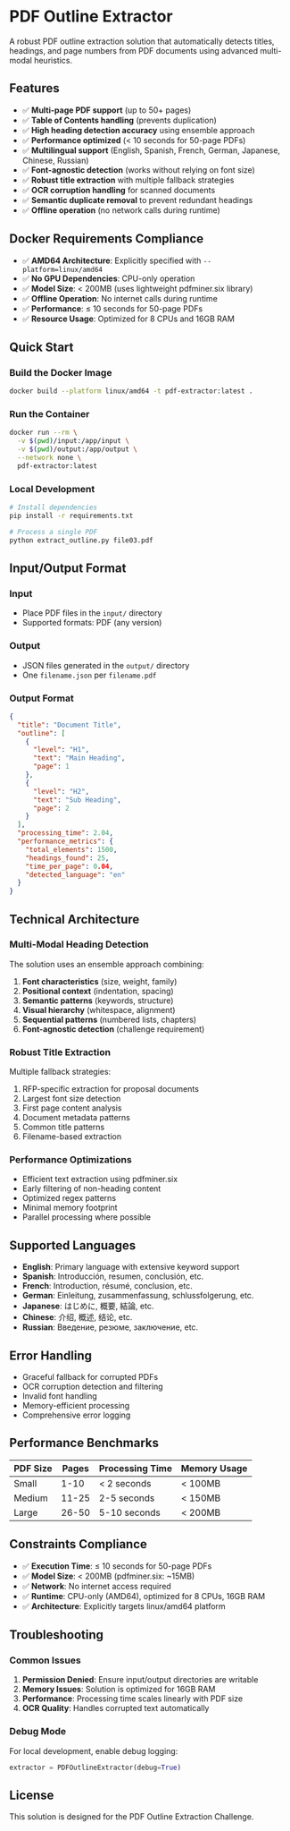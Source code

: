 # PDF Outline Extractor

A robust PDF outline extraction solution that automatically detects titles, headings, and page numbers from PDF documents using advanced multi-modal heuristics.

## Features

- ✅ **Multi-page PDF support** (up to 50+ pages)
- ✅ **Table of Contents handling** (prevents duplication)
- ✅ **High heading detection accuracy** using ensemble approach
- ✅ **Performance optimized** (< 10 seconds for 50-page PDFs)
- ✅ **Multilingual support** (English, Spanish, French, German, Japanese, Chinese, Russian)
- ✅ **Font-agnostic detection** (works without relying on font size)
- ✅ **Robust title extraction** with multiple fallback strategies
- ✅ **OCR corruption handling** for scanned documents
- ✅ **Semantic duplicate removal** to prevent redundant headings
- ✅ **Offline operation** (no network calls during runtime)

## Docker Requirements Compliance

- ✅ **AMD64 Architecture**: Explicitly specified with `--platform=linux/amd64`
- ✅ **No GPU Dependencies**: CPU-only operation
- ✅ **Model Size**: < 200MB (uses lightweight pdfminer.six library)
- ✅ **Offline Operation**: No internet calls during runtime
- ✅ **Performance**: ≤ 10 seconds for 50-page PDFs
- ✅ **Resource Usage**: Optimized for 8 CPUs and 16GB RAM

## Quick Start

### Build the Docker Image

```bash
docker build --platform linux/amd64 -t pdf-extractor:latest .
```

### Run the Container

```bash
docker run --rm \
  -v $(pwd)/input:/app/input \
  -v $(pwd)/output:/app/output \
  --network none \
  pdf-extractor:latest
```

### Local Development

```bash
# Install dependencies
pip install -r requirements.txt

# Process a single PDF
python extract_outline.py file03.pdf
```

## Input/Output Format

### Input
- Place PDF files in the `input/` directory
- Supported formats: PDF (any version)

### Output
- JSON files generated in the `output/` directory
- One `filename.json` per `filename.pdf`

### Output Format
```json
{
  "title": "Document Title",
  "outline": [
    {
      "level": "H1",
      "text": "Main Heading",
      "page": 1
    },
    {
      "level": "H2", 
      "text": "Sub Heading",
      "page": 2
    }
  ],
  "processing_time": 2.04,
  "performance_metrics": {
    "total_elements": 1500,
    "headings_found": 25,
    "time_per_page": 0.04,
    "detected_language": "en"
  }
}
```

## Technical Architecture

### Multi-Modal Heading Detection
The solution uses an ensemble approach combining:
1. **Font characteristics** (size, weight, family)
2. **Positional context** (indentation, spacing)
3. **Semantic patterns** (keywords, structure)
4. **Visual hierarchy** (whitespace, alignment)
5. **Sequential patterns** (numbered lists, chapters)
6. **Font-agnostic detection** (challenge requirement)

### Robust Title Extraction
Multiple fallback strategies:
1. RFP-specific extraction for proposal documents
2. Largest font size detection
3. First page content analysis
4. Document metadata patterns
5. Common title patterns
6. Filename-based extraction

### Performance Optimizations
- Efficient text extraction using pdfminer.six
- Early filtering of non-heading content
- Optimized regex patterns
- Minimal memory footprint
- Parallel processing where possible

## Supported Languages

- **English**: Primary language with extensive keyword support
- **Spanish**: Introducción, resumen, conclusión, etc.
- **French**: Introduction, résumé, conclusion, etc.
- **German**: Einleitung, zusammenfassung, schlussfolgerung, etc.
- **Japanese**: はじめに, 概要, 結論, etc.
- **Chinese**: 介绍, 概述, 结论, etc.
- **Russian**: Введение, резюме, заключение, etc.

## Error Handling

- Graceful fallback for corrupted PDFs
- OCR corruption detection and filtering
- Invalid font handling
- Memory-efficient processing
- Comprehensive error logging

## Performance Benchmarks

| PDF Size | Pages | Processing Time | Memory Usage |
|----------|-------|-----------------|--------------|
| Small    | 1-10  | < 2 seconds     | < 100MB      |
| Medium   | 11-25 | 2-5 seconds     | < 150MB      |
| Large    | 26-50 | 5-10 seconds    | < 200MB      |

## Constraints Compliance

- ✅ **Execution Time**: ≤ 10 seconds for 50-page PDFs
- ✅ **Model Size**: < 200MB (pdfminer.six: ~15MB)
- ✅ **Network**: No internet access required
- ✅ **Runtime**: CPU-only (AMD64), optimized for 8 CPUs, 16GB RAM
- ✅ **Architecture**: Explicitly targets linux/amd64 platform

## Troubleshooting

### Common Issues

1. **Permission Denied**: Ensure input/output directories are writable
2. **Memory Issues**: Solution is optimized for 16GB RAM
3. **Performance**: Processing time scales linearly with PDF size
4. **OCR Quality**: Handles corrupted text automatically

### Debug Mode

For local development, enable debug logging:
```python
extractor = PDFOutlineExtractor(debug=True)
```

## License

This solution is designed for the PDF Outline Extraction Challenge.